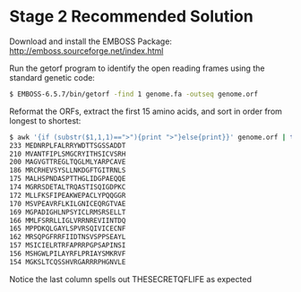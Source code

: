 Stage 2 Recommended Solution
============================

Download and install the EMBOSS Package: http://emboss.sourceforge.net/index.html

Run the getorf program to identify the open reading frames using the standard genetic code:
```bash
$ EMBOSS-6.5.7/bin/getorf -find 1 genome.fa -outseq genome.orf
```


Reformat the ORFs, extract the first 15 amino acids, and sort in order from longest to shortest:

```bash
$ awk '{if (substr($1,1,1)==">"){print ">"}else{print}}' genome.orf | tr -d '\n' | tr '>' '\n' | awk '{print length($1), substr($1,1,25)}' | sort -nrk1 | head -15
233 MEDNRPLFALRRYWDTTSGSSADDT
210 MVANTFIPLSMGCRYITHSICVSRH
200 MAGVGTTREGLTQGLMLYARPCAVE
186 MRCRHEVSYSLLNKDGFTGITRNLS
175 MALHSPNDASPTTHGLIDGPAEQQE
174 MGRRSDETALTRQASTISQIGDPKC
172 MLLFKSFIPEAKWEPACLYPQQGGR
170 MSVPEAVRFLKILGNICEQRGTVAE
169 MGPADIGHLNPSYICLRMSRSELLT
166 MMLFSRRLLIGLVRRNREVIINTDQ
165 MPPDKQLGAYLSPVRSQIVICECNF
162 MRSQPGFRRFIIDTNSVSPPSEAYL
157 MSICIELRTRFAPRRPGPSAPINSI
156 MSHGWLPILAYRFLPRIAYSMKRVF
154 MGKSLTCQSSHVRGARRRPHGNVLE
```
Notice the last column spells out THESECRETQFLIFE as expected
